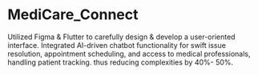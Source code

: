 
# MediCare_Connect
Utilized Figma & Flutter to carefully design & develop a user-oriented interface. Integrated AI-driven chatbot functionality for swift issue resolution, appointment scheduling, and access to medical  professionals, handling patient tracking. thus reducing complexities by 40%- 50%.


 
 

